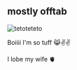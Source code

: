 ## mostly offtab

![tetoteteto](https://github.com/user-attachments/assets/24acbcff-4384-4ba0-a8f4-31d143ac581b)


Boiiii I'm so tuff 😹✌️✌️

I lobe my wife 🫀 


<!--
**st0mach-b0ok/st0mach-b0ok** is a ✨ _special_ ✨ repository because its `README.md` (this file) appears on your GitHub profile.

Here are some ideas to get you started:

- 🔭 I’m currently working on ...
- 🌱 I’m currently learning ...
- 👯 I’m looking to collaborate on ...
- 🤔 I’m looking for help with ...
- 💬 Ask me about ...
- 📫 How to reach me: ...
- 😄 Pronouns: ...
- ⚡ Fun fact: ...
-->
